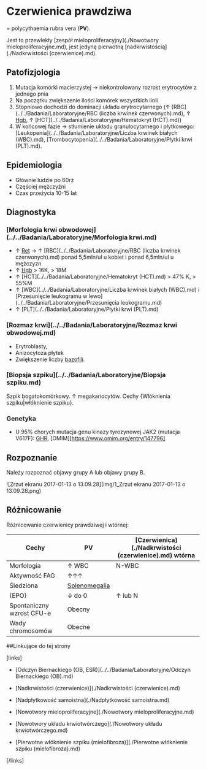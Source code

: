 # Czerwienica prawdziwa

= polycythaemia rubra vera (**PV**).

Jest to przewlekły [zespół mieloproliferacyjny](./Nowotwory mieloproliferacyjne.md), jest jedyną pierwotną [nadkrwistością](./Nadkrwistości (czerwienice).md).



## Patofizjologia

1. Mutacja komórki macierzystej → niekontrolowany rozrost erytrocytów z jednego pnia
2. Na początku zwiększenie ilości komórek wszystkich linii
3. Stopniowo dochodzi do dominacji układu erytrocytarnego (↑ [RBC](../../Badania/Laboratoryjne/RBC (liczba krwinek czerwonych).md), ↑ [Hgb](../../Badania/Laboratoryjne/Hemoglobina.md), ↑ [HCT](../../Badania/Laboratoryjne/Hematokryt (HCT).md))
4. W końcowej fazie → stłumienie układu granulocytarnego i płytkowego: [Leukopenia](../../Badania/Laboratoryjne/Liczba krwinek białych (WBC).md), [Trombocytopenia](../../Badania/Laboratoryjne/Płytki krwi (PLT).md).




## Epidemiologia

- Głównie ludzie po 60rż
- Częściej mężczyźni
- Czas przeżycia 10-15 lat



## Diagnostyka

### [Morfologia krwi obwodowej](../../Badania/Laboratoryjne/Morfologia krwi.md)

- ↑ [Ret](../../Badania/Laboratoryjne/Retikulocyty.md) → ↑ [RBC](../../Badania/Laboratoryjne/RBC (liczba krwinek czerwonych).md) ponad 5,5mln/ul u kobiet i ponad 6,5mln/ul u mężczyzn
- ↑ [Hgb](../../Badania/Laboratoryjne/Hemoglobina.md) > 16K, > 18M
- ↑ [HCT](../../Badania/Laboratoryjne/Hematokryt (HCT).md) > 47% K, > 55%M
- ↑ [WBC](../../Badania/Laboratoryjne/Liczba krwinek białych (WBC).md) i [Przesunięcie leukogramu w lewo](../../Badania/Laboratoryjne/Przesunięcia leukogramu.md)
- ↑ [PLT](../../Badania/Laboratoryjne/Płytki krwi (PLT).md)



### [Rozmaz krwi](../../Badania/Laboratoryjne/Rozmaz krwi obwodowej.md)

- Erytroblasty,
- Anizocytoza płytek
- Zwiększenie liczby [bazofili](../../Badania/Laboratoryjne/Bazofile.md).



### [Biopsja szpiku](../../Badania/Laboratoryjne/Biopsja szpiku.md)

Szpik bogatokomórkowy. ↑ megakariocytów. Cechy {Włóknienia szpiku|włóknienie szpiku}.



### Genetyka

- U 95% chorych mutacja genu kinazy tyrozynowej JAK2 (mutacja V617F): [GHR](https://ghr.nlm.nih.gov/gene/JAK2), [OMIM][https://www.omim.org/entry/147796]




## Rozpoznanie

Należy rozpoznać objawy grupy A lub objawy grupy B.

![Zrzut ekranu 2017-01-13 o 13.09.28](img/1_Zrzut ekranu 2017-01-13 o 13.09.28.png)



## Różnicowanie

Różnicowanie czerwienicy prawdziwej i wtórnej:

| Cechy                     | PV                                  | [Czerwienica](./Nadkrwistości (czerwienice).md) wtórna |
| ------------------------- | ----------------------------------- | ---------------------------------------- |
| Morfologia                | ↑ WBC                               | N-WBC                                    |
| Aktywność FAG             | ↑↑↑                                 |                                          |
| Śledziona                 | [Splenomegalia](./Splenomegalia.md) |                                          |
| {EPO}                     | ↓ do 0                              | ↑ lub N                                  |
| Spontaniczny wzrost CFU-e | Obecny                              |                                          |
| Wady chromosomów          | Obecne                              |                                          |



##Linkujące do tej strony

[links]

- [Odczyn Biernackiego (OB, ESR)](../../Badania/Laboratoryjne/Odczyn Biernackiego (OB).md)

- [Nadkrwistości (czerwienice)](./Nadkrwistości (czerwienice).md)

- [Nadpłytkowość samoistna](./Nadpłytkowość samoistna.md)

- [Nowotwory mieloproliferacyjne](./Nowotwory mieloproliferacyjne.md)

- [Nowotwory układu krwiotwórczego](./Nowotwory układu krwiotwórczego.md)

- [Pierwotne włóknienie szpiku (mielofibroza)](./Pierwotne włóknienie szpiku (mielofibroza).md)


[/links]

